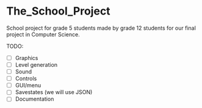 The_School_Project
==================

School project for grade 5 students made by grade 12 students for our final project in Computer Science.

TODO:
- [ ] Graphics
- [ ] Level generation
- [ ] Sound
- [ ] Controls
- [ ] GUI/menu
- [ ] Savestates (we will use JSON)
- [ ] Documentation

